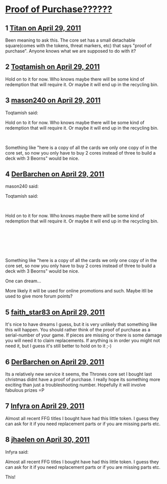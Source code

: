 # [Proof of Purchase??????](https://community.fantasyflightgames.com/topic/45966-proof-of-purchase/)

## 1 [Titan on April 29, 2011](https://community.fantasyflightgames.com/topic/45966-proof-of-purchase/?do=findComment&comment=460815)

Been meaning to ask this. The core set has a small detachable square(comes with the tokens, threat markers, etc) that says "proof of purchase". Anyone knows what we are supposed to do with it? 

## 2 [Toqtamish on April 29, 2011](https://community.fantasyflightgames.com/topic/45966-proof-of-purchase/?do=findComment&comment=460917)

Hold on to it for now. Who knows maybe there will be some kind of redemption that will require it. Or maybe it will end up in the recycling bin.

## 3 [mason240 on April 29, 2011](https://community.fantasyflightgames.com/topic/45966-proof-of-purchase/?do=findComment&comment=460935)

Toqtamish said:

Hold on to it for now. Who knows maybe there will be some kind of redemption that will require it. Or maybe it will end up in the recycling bin.



 

Something like "here is a copy of all the cards we only one copy of in the core set, so now you only have to buy 2 cores instead of three to build a deck with 3 Beorns" would be nice.

## 4 [DerBarchen on April 29, 2011](https://community.fantasyflightgames.com/topic/45966-proof-of-purchase/?do=findComment&comment=460940)

mason240 said:

Toqtamish said:

 

Hold on to it for now. Who knows maybe there will be some kind of redemption that will require it. Or maybe it will end up in the recycling bin.

 

 

 

Something like "here is a copy of all the cards we only one copy of in the core set, so now you only have to buy 2 cores instead of three to build a deck with 3 Beorns" would be nice.



One can dream...

More likely it will be used for online promotions and such. Maybe itll be used to give more forum points?

## 5 [faith_star83 on April 29, 2011](https://community.fantasyflightgames.com/topic/45966-proof-of-purchase/?do=findComment&comment=460949)

It's nice to have dreams I guess, but it is very unlikely that something like this will happen. You should rather think of the proof of purchase as a serial-number of your game. If pieces are missing or there is some damage you will need it to claim replacements. If anything is in order you might not need it, but I guess it's still better to hold on to it ;-)

## 6 [DerBarchen on April 29, 2011](https://community.fantasyflightgames.com/topic/45966-proof-of-purchase/?do=findComment&comment=460974)

Its a relatively new service it seems, the Thrones core set I bought last christmas didnt have a proof of purchase. I really hope its something more exciting than just a troubleshooting number. Hopefully it will involve fabulous prizes =P

## 7 [Infyra on April 29, 2011](https://community.fantasyflightgames.com/topic/45966-proof-of-purchase/?do=findComment&comment=461208)

Almost all recent FFG titles I bought have had this little token. I guess they can ask for it if you need replacement parts or if you are missing parts etc.

## 8 [jhaelen on April 30, 2011](https://community.fantasyflightgames.com/topic/45966-proof-of-purchase/?do=findComment&comment=461317)

Infyra said:

Almost all recent FFG titles I bought have had this little token. I guess they can ask for it if you need replacement parts or if you are missing parts etc.



This!

